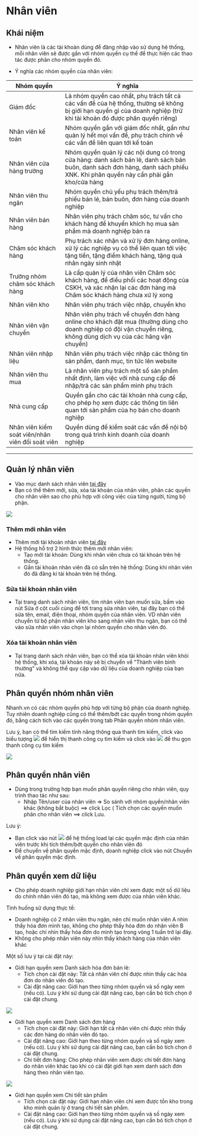 # Nhân viên

## Khái niệm

* Nhân viên là các tài khoản dùng để đăng nhập vào sử dụng hệ thống, mỗi nhân viên sẽ được gắn với nhóm quyền cụ thể để thực hiện các thao tác được phân cho nhóm quyền đó.

* Ý nghĩa các nhóm quyền của nhân viên:

 Nhóm quyền |Ý nghĩa
------------ | -------------
Giám đốc | Là nhóm quyền cao nhất, phụ trách tất cả các vấn đề của hệ thống, thường sẽ không bị giới hạn quyền gì của doanh nghiệp (trừ khi tài khoản đó được phân quyền riêng)
Nhân viên kế toán | Nhóm quyền gần với giám đốc nhất, gần như quản lý hết mọi vấn đề, phụ trách chính về các vấn đề liên quan tới kế toán
Nhân viên cửa hàng trưởng | Nhóm quyền quản lý các nội dung có trong cửa hàng: danh sách bán lẻ, danh sách bán buôn, danh sách đơn hàng, danh sách phiếu XNK. Khi phân quyền này cần phải gắn kho/cửa hàng
Nhân viên thu ngân | Nhóm quyền chủ yếu phụ trách thêm/trả phiếu bán lẻ, bán buôn, đơn hàng của doanh nghiệp
Nhân viên bán hàng | Nhân viên phụ trách chăm sóc, tư vấn cho khách hàng để khuyến khích họ mua sản phẩm mà doanh nghiệp bán ra
Chăm sóc khách hàng | Phụ trách xác nhận và xử lý đơn hàng online, xử lý các nghiệp vụ có thể liên quan tới việc tặng tiền, tặng điểm khách hàng, tặng quà nhân ngày sinh nhật
Trưởng nhóm chăm sóc khách hàng | Là cấp quản lý của nhân viên Chăm sóc khách hàng, để điều phối các hoạt động của CSKH, và xác nhận lại các đơn hàng mà Chăm sóc khách hàng chưa xử lý xong
Nhân viên kho | Nhân viên phụ trách việc nhập, chuyển kho
Nhân viên vận chuyển | Nhân viên phụ trách về chuyển đơn hàng online cho khách đặt mua (thường dùng cho doanh nghiệp có đội vận chuyển riêng, không dùng dịch vụ của các hãng vận chuyển)
Nhân viên nhập liệu| Nhân viên phụ trách việc nhập các thông tin sản phẩm, danh mục, tin tức lên website
Nhân viên thu mua |Là nhân viên phụ trách một số sản phẩm nhất định, làm việc với nhà cung cấp để nhập/trả các sản phẩm mình phụ trách
Nhà cung cấp | Quyền gắn cho các tài khoản nhà cung cấp, cho phép họ xem được các thông tin liên quan tới sản phẩm của họ bán cho doanh nghiệp
Nhân viên kiểm soát viên/nhân viên đối soát viên | Quyền dùng để kiểm soát các vấn đề nội bộ trong quá trình kinh doanh của doanh nghiệp

---

## Quản lý nhân viên

* Vào mục danh sách nhân viên [tại đây](https://new.nhanh.vn/store/user/index)
* Bạn có thể thêm mới, sửa, xóa tài khoản của nhân viên, phân các quyền cho nhân viên sao cho phù hợp với công việc của từng người, từng bộ phận.

![](https://raw.githubusercontent.com/nhanhapi/manual/master/docs/cai-dat/img/phan-quye-nhan-vien-1.PNG)

### Thêm mới nhân viên

* Thêm mới tài khoản nhân viên [tại đây](https://new.nhanh.vn/store/user/index?tab=add)
* Hệ thống hỗ trợ 2 hình thức thêm mới nhân viên:
  * Tạo mới tài khoản: Dùng khi nhân viên chưa có tài khoản trên hệ thống.
  * Gắn tài khoản nhân viên đã có sẵn trên hệ thống: Dùng khi nhân viên đó đã đăng kí tài khoản trên hệ thống.

### Sửa tài khoản nhân viên

* Tại trang danh sách nhân viên, tìm nhân viên bạn muốn sửa, bấm vào nút Sửa ở cột cuối cùng để tới trang sửa nhân viên, tại đây bạn có thể sửa tên, email, điện thoại, nhóm quyền của nhân viên. VD nhân viên chuyển từ bộ phận nhân viên kho sang nhân viên thu ngân, bạn có thể vào sửa nhân viên vào chọn lại nhóm quyền cho nhân viên đó.

### Xóa tài khoản nhân viên

* Tại trang danh sách nhân viên, bạn có thể xóa tài khoản nhân viên khỏi hệ thống, khi xóa, tài khoản này sẽ bị chuyển về "Thành viên bình thường" và không thể quy cập vào dữ liệu của doanh nghiệp của bạn nữa.

## Phân quyền nhóm nhân viên
Nhanh.vn có các nhóm quyền phù hợp với từng bộ phận của doanh nghiệp. Tuy nhiên doanh nghiệp cũng có thể thêm/bớt các quyền trong nhóm quyền đó, bằng cách tích vào các quyền trong tab Phân quyền nhóm nhân viên.

Lưu ý, bạn có thể tìm kiếm tính năng thông qua thanh tìm kiếm, click vào biểu tượng ![](https://raw.githubusercontent.com/nhanhapi/manual/master/docs/cai-dat/img/phan-quyen-nhan-vien-2.PNG) để hiển thị thanh công cụ tìm kiếm và click vào ![](https://raw.githubusercontent.com/nhanhapi/manual/master/docs/cai-dat/img/phan-quyen-nhan-vien-3.PNG) để thu gọn thanh công cụ tìm kiếm 

![](https://raw.githubusercontent.com/nhanhapi/manual/master/docs/cai-dat/img/phan-quyen-nhan-vien-4.PNG)

## Phân quyền nhân viên

* Dùng trong trường hợp bạn muốn phân quyền riêng cho nhân viên, quy trình thao tác như sau: 
  * Nhập Tên/user của nhân viên => So sánh với nhóm quyền/nhân viên khác (không bắt buộc) ==> click Lọc
  ( Tích chọn các quyền muốn phân cho nhân viên ==> click Lưu.

Lưu ý:

* Bạn click vào nút ![](https://raw.githubusercontent.com/nhanhapi/manual/master/docs/cai-dat/img/phan-quyen-nhan-vien-5.PNG) để hệ thống load lại các quyền mặc định của nhân viên trước khi tích thêm/bớt quyền cho nhân viên đó
* Để chuyển về phân quyền mặc định, doanh nghiệp click vào nút Chuyển về phân quyền mặc định.

## Phân quyền xem dữ liệu

* Cho phép doanh nghiệp giới hạn nhân viên chỉ xem được một số dữ liệu do chính nhân viên đó tạo, mà không xem được của nhân viên khác.

Tình huống sử dụng thực tế:

- Doanh nghiệp có 2 nhân viên thu ngân, nên chỉ muốn nhân viên A nhìn thấy hóa đơn mình tạo, không cho phép thấy hóa đơn do nhân viên B tạo, hoặc chỉ nhìn thấy hóa đơn do mình tạo trong vòng 1 tuần trở lại đây.
- Không cho phép nhân viên này nhìn thấy khách hàng của nhân viên khác

Một số lưu ý tại cài đặt này:
* Giới hạn quyền xem Danh sách hóa đơn bán lẻ:
  * Tích chọn cài đặt này: Tất cả nhân viên chỉ được nhìn thấy các hóa đơn do nhân viên đó tạo.
  * Cài đặt nâng cao: Giới hạn theo từng nhóm quyền và số ngày xem (nếu có). Lưu ý khi sử dụng cài đặt nâng cao, bạn cần bỏ tích chọn ở cài đặt chung.

![](https://raw.githubusercontent.com/nhanhapi/manual/master/docs/cai-dat/img/phan-quyen-nhan-vien-6.PNG)

* Giới hạn quyền xem Danh sách đơn hàng
  * Tích chọn cài đặt này: Giới hạn tất cả nhân viên chỉ được nhìn thấy các đơn hàng do nhân viên đó tạo.
  * Cài đặt nâng cao: Giới hạn theo từng nhóm quyền và số ngày xem (nếu có). Lưu ý khi sử dụng cài đặt nâng cao, bạn cần bỏ tích chọn ở cài đặt chung.
  * Chi tiết đơn hàng: Cho phép nhân viên xem được chi tiết đơn hàng do nhân viên khác tạo khi có cài đặt giới hạn xem danh sách đơn hàng theo nhân viên tạo.

![](https://raw.githubusercontent.com/nhanhapi/manual/master/docs/cai-dat/img/phan-quyen-nhan-vien-7.PNG)

* Giới hạn quyền xem Chi tiết sản phẩm
  * Tích chọn cài đặt này: Giới hạn nhân viên chỉ xem được tồn kho trong kho mình quản lý ở trang chi tiết sản phẩm.
  * Cài đặt nâng cao: Giới hạn theo từng nhóm quyền và số ngày xem (nếu có). Lưu ý khi sử dụng cài đặt nâng cao, bạn cần bỏ tích chọn ở cài đặt chung.
